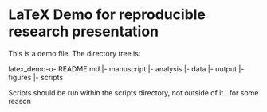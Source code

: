# LaTeX Demo for reproducible research presentation

This is a demo file. The directory tree is:

latex_demo-o- README.md
           |- manuscript
           |- analysis
                    |- data
                    |- output
                    |- figures
                    |- scripts

Scripts should be run within the scripts directory, not outside of it...for some reason
